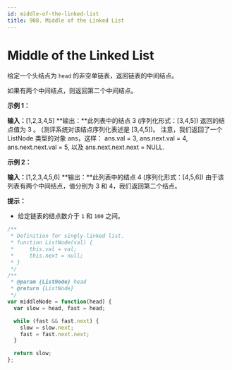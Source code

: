 ```yaml
---
id: middle-of-the-linked-list
title: 908. Middle of the Linked List
---
```


# Middle of the Linked List

给定一个头结点为 `head` 的非空单链表，返回链表的中间结点。

如果有两个中间结点，则返回第二个中间结点。



**示例 1：**

**输入：**\[1,2,3,4,5] **输出：**此列表中的结点 3 (序列化形式：\[3,4,5]) 返回的结点值为 3 。 (测评系统对该结点序列化表述是 \[3,4,5])。 注意，我们返回了一个 ListNode 类型的对象 ans，这样： ans.val = 3, ans.next.val = 4, ans.next.next.val = 5, 以及 ans.next.next.next = NULL.

**示例 2：**

**输入：**\[1,2,3,4,5,6] **输出：**此列表中的结点 4 (序列化形式：\[4,5,6]) 由于该列表有两个中间结点，值分别为 3 和 4，我们返回第二个结点。



**提示：**

-   给定链表的结点数介于 `1` 和 `100` 之间。



```javascript
/**
 * Definition for singly-linked list.
 * function ListNode(val) {
 *     this.val = val;
 *     this.next = null;
 * }
 */
/**
 * @param {ListNode} head
 * @return {ListNode}
 */
var middleNode = function(head) {
  var slow = head, fast = head;

  while (fast && fast.next) {
    slow = slow.next;
    fast = fast.next.next;
  }

  return slow;
};
```